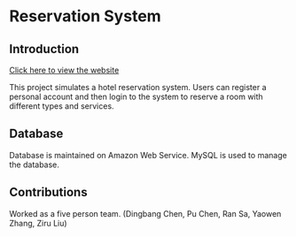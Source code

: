 # Reservation System
## Introduction
[Click here to view the website](http://ec2-18-216-113-100.us-east-2.compute.amazonaws.com:8080/hotel336/)

This project simulates a hotel reservation system.
Users can register a personal account and then login to the system to reserve a room with different types and services.

## Database
Database is maintained on Amazon Web Service. MySQL is used to manage the database.

## Contributions
Worked as a five person team. (Dingbang Chen, Pu Chen, Ran Sa, Yaowen Zhang, Ziru Liu)
